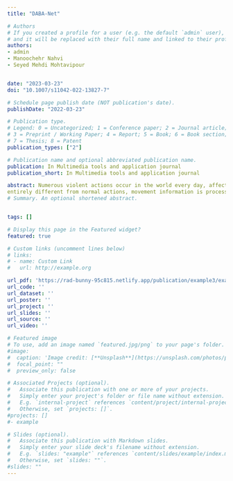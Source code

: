 ```yaml
---
title: "DABA-Net"

# Authors
# If you created a profile for a user (e.g. the default `admin` user), write the username (folder name) here 
# and it will be replaced with their full name and linked to their profile.
authors:
- admin
- Manoochehr Nahvi
- Seyed Mehdi Mohtavipour


date: "2023-03-23"
doi: "10.1007/s11042-022-13827-7"

# Schedule page publish date (NOT publication's date).
publishDate: "2022-03-23"

# Publication type.
# Legend: 0 = Uncategorized; 1 = Conference paper; 2 = Journal article;
# 3 = Preprint / Working Paper; 4 = Report; 5 = Book; 6 = Book section;
# 7 = Thesis; 8 = Patent
publication_types: ["2"]

# Publication name and optional abbreviated publication name.
publication: In Multimedia tools and application journal
publication_short: In Multimedia tools and application journal

abstract: Numerous violent actions occur in the world every day, affecting victims mentally and physically. To reduce violence rates in society, an automatic system may be required to analyze human activities quickly and detect violent actions accurately. Violence detection is a complex machine vision problem involving insufficient violent datasets and wide variation in activities and environments. In this paper, an unsupervised framework is presented to discriminate between normal and violent actions overcoming these challenges. This is accomplished by analyzing the latent space of a double-stream convolutional AutoEncoder (AE). In the proposed framework, the input samples are processed to extract discriminative spatial and temporal information. A human detection approach is applied in the spatial stream to remove background environment and other noisy information from video segments. Since motion patterns in violent actions are
entirely different from normal actions, movement information is processed with a novel Jerk feature in the temporal stream. This feature describes the long-term motion acceleration and is composed of 7 consecutive frames. Moreover, the classification stage is carried out with a one-class classifier using the latent space of AEs to identify the outliers as violent samples. Extensive experiments on Hockey and Movies datasets showed that the proposed framework surpassed the previous works in terms of accuracy and generality.
# Summary. An optional shortened abstract.


tags: []

# Display this page in the Featured widget?
featured: true

# Custom links (uncomment lines below)
# links:
# - name: Custom Link
#   url: http://example.org

url_pdf: 'https://rad-bunny-95c815.netlify.app/publication/example3/example3.pdf'
url_code: ''
url_dataset: ''
url_poster: ''
url_project: ''
url_slides: ''
url_source: ''
url_video: ''

# Featured image
# To use, add an image named `featured.jpg/png` to your page's folder. 
#image:
#  caption: 'Image credit: [**Unsplash**](https://unsplash.com/photos/pLCdAaMFLTE)'
#  focal_point: ""
#  preview_only: false

# Associated Projects (optional).
#   Associate this publication with one or more of your projects.
#   Simply enter your project's folder or file name without extension.
#   E.g. `internal-project` references `content/project/internal-project/index.md`.
#   Otherwise, set `projects: []`.
#projects: []
#- example

# Slides (optional).
#   Associate this publication with Markdown slides.
#   Simply enter your slide deck's filename without extension.
#   E.g. `slides: "example"` references `content/slides/example/index.md`.
#   Otherwise, set `slides: ""`.
#slides: ""
---
```

